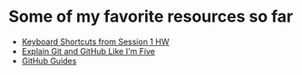 # Some of my favorite resources so far

- [Keyboard Shortcuts from Session 1 HW](https://gist.github.com/kaitvan/1e541bfdf39731c9ea7aa3a9af4f7e45)
- [Explain Git and GitHub Like I'm Five](https://hackernoon.com/understanding-git-fcffd87c15a3)
- [GitHub Guides](https://guides.github.com/introduction/flow/)

